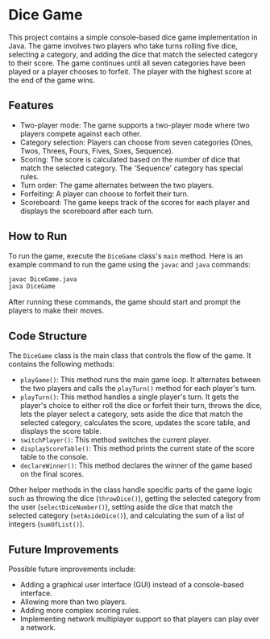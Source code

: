# Dice Game

This project contains a simple console-based dice game implementation in Java. The game involves two players who take turns rolling five dice, selecting a category, and adding the dice that match the selected category to their score. The game continues until all seven categories have been played or a player chooses to forfeit. The player with the highest score at the end of the game wins.

## Features

* Two-player mode: The game supports a two-player mode where two players compete against each other.
* Category selection: Players can choose from seven categories (Ones, Twos, Threes, Fours, Fives, Sixes, Sequence).
* Scoring: The score is calculated based on the number of dice that match the selected category. The 'Sequence' category has special rules.
* Turn order: The game alternates between the two players.
* Forfeiting: A player can choose to forfeit their turn.
* Scoreboard: The game keeps track of the scores for each player and displays the scoreboard after each turn.

## How to Run

To run the game, execute the `DiceGame` class's `main` method. Here is an example command to run the game using the `javac` and `java` commands:

```bash
javac DiceGame.java
java DiceGame
```

After running these commands, the game should start and prompt the players to make their moves.

## Code Structure

The `DiceGame` class is the main class that controls the flow of the game. It contains the following methods:

* `playGame()`: This method runs the main game loop. It alternates between the two players and calls the `playTurn()` method for each player's turn.
* `playTurn()`: This method handles a single player's turn. It gets the player's choice to either roll the dice or forfeit their turn, throws the dice, lets the player select a category, sets aside the dice that match the selected category, calculates the score, updates the score table, and displays the score table.
* `switchPlayer()`: This method switches the current player.
* `displayScoreTable()`: This method prints the current state of the score table to the console.
* `declareWinner()`: This method declares the winner of the game based on the final scores.

Other helper methods in the class handle specific parts of the game logic such as throwing the dice (`throwDice()`), getting the selected category from the user (`selectDiceNumber()`), setting aside the dice that match the selected category (`setAsideDice()`), and calculating the sum of a list of integers (`sumOfList()`).

## Future Improvements

Possible future improvements include:

* Adding a graphical user interface (GUI) instead of a console-based interface.
* Allowing more than two players.
* Adding more complex scoring rules.
* Implementing network multiplayer support so that players can play over a network.
